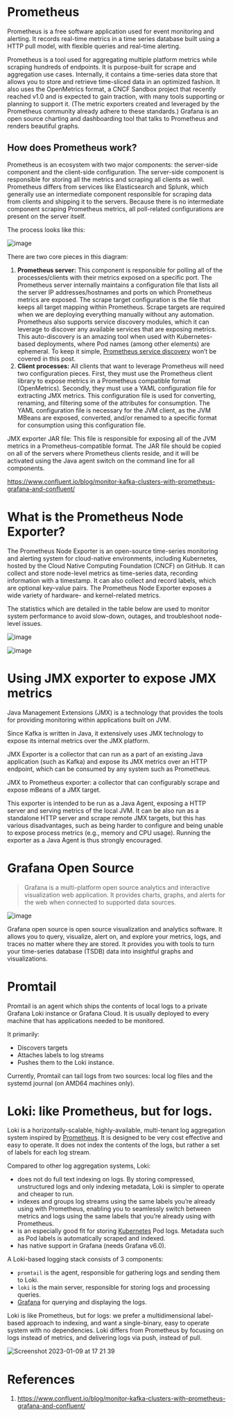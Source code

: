 
# Prometheus

Prometheus is a free software application used for event monitoring and alerting. It records real-time metrics in a time series database built using a HTTP pull model, with flexible queries and real-time alerting.

Prometheus is a tool used for aggregating multiple platform metrics while scraping hundreds of endpoints. It is purpose-built for scrape and aggregation use cases. Internally, it contains a time-series data store that allows you to store and retrieve time-sliced data in an optimized fashion. It also uses the OpenMetrics format, a CNCF Sandbox project that recently reached v1.0 and is expected to gain traction, with many tools supporting or planning to support it.
(The metric exporters created and leveraged by the Prometheus community already adhere to these standards.) 
Grafana is an open source charting and dashboarding tool that talks to Prometheus and renders beautiful graphs.

## How does Prometheus work?
Prometheus is an ecosystem with two major components: the server-side component and the client-side configuration. The server-side component is responsible for storing all the metrics and scraping all clients as well. Prometheus differs from services like Elasticsearch and Splunk, which generally use an intermediate component responsible for scraping data from clients and shipping it to the servers. Because there is no intermediate component scraping Prometheus metrics, all poll-related configurations are present on the server itself.

The process looks like this:

![image](https://user-images.githubusercontent.com/3804538/211356782-cdff05f8-978f-4eeb-9c27-4e8fcb2c44fb.png)

There are two core pieces in this diagram:

1.  **Prometheus server:** This component is responsible for polling all of the processes/clients with their metrics exposed on a specific port. The Prometheus server internally maintains a configuration file that lists all the server IP addresses/hostnames and ports on which Prometheus metrics are exposed. The scrape target configuration is the file that keeps all target mapping within Prometheus. Scrape targets are required when we are deploying everything manually without any automation. Prometheus also supports service discovery modules, which it can leverage to discover any available services that are exposing metrics. This auto-discovery is an amazing tool when used with Kubernetes-based deployments, where Pod names (among other elements) are ephemeral. To keep it simple, [Prometheus service discovery](https://github.com/prometheus/prometheus/tree/main/discovery) won’t be covered in this post.
2.  **Client processes:** All clients that want to leverage Prometheus will need two configuration pieces. First, they must use the Prometheus client library to expose metrics in a Prometheus compatible format (OpenMetrics). Secondly, they must use a YAML configuration file for extracting JMX metrics. This configuration file is used for converting, renaming, and filtering some of the attributes for consumption. The YAML configuration file is necessary for the JVM client, as the JVM MBeans are exposed, converted, and/or renamed to a specific format for consumption using this configuration file.

JMX exporter JAR file: This file is responsible for exposing all of the JVM metrics in a Prometheus-compatible format. The JAR file should be copied on all of the servers where Prometheus clients reside, and it will be activated using the Java agent switch on the command line for all components.

https://www.confluent.io/blog/monitor-kafka-clusters-with-prometheus-grafana-and-confluent/

# What is the Prometheus Node Exporter? 
The Prometheus Node Exporter is an open-source time-series monitoring and alerting system for cloud-native environments, including Kubernetes, hosted by the Cloud Native Computing Foundation (CNCF) on GitHub. It can collect and store node-level metrics as time-series data, recording information with a timestamp. It can also collect and record labels, which are optional key-value pairs. The Prometheus Node Exporter exposes a wide variety of hardware- and kernel-related metrics.

The statistics which are detailed in the table below are used to monitor system performance to avoid slow-down, outages, and troubleshoot node-level issues.

![image](https://user-images.githubusercontent.com/3804538/211332854-6f3b71c7-00ce-4ab0-b83c-994cb32265ad.png)

![image](https://user-images.githubusercontent.com/3804538/211333112-9b10c364-bf4c-4a14-8b95-8fa73499b625.png)


# Using JMX exporter to expose JMX metrics

Java Management Extensions (JMX) is a technology that provides the tools for providing monitoring within applications built on JVM. 

Since Kafka is written in Java, it extensively uses JMX technology to expose its internal metrics over the JMX platform.

JMX Exporter is a collector that can run as a part of an existing Java application (such as Kafka) and expose its JMX metrics over an HTTP endpoint, 
which can be consumed by any system such as Prometheus. 

JMX to Prometheus exporter: a collector that can configurably scrape and expose mBeans of a JMX target.

This exporter is intended to be run as a Java Agent, exposing a HTTP server and serving metrics of the local JVM. 
It can be also run as a standalone HTTP server and scrape remote JMX targets, 
but this has various disadvantages, such as being harder to configure and being unable to expose process metrics 
(e.g., memory and CPU usage). Running the exporter as a Java Agent is thus strongly encouraged.

# Grafana Open Source
> Grafana is a multi-platform open source analytics and interactive visualization web application. It provides charts, graphs, and alerts for the web when connected to supported data sources.

![image](https://user-images.githubusercontent.com/3804538/211333876-e6bee69a-cadf-4fdb-a73c-a757d66be021.png)

Grafana open source is open source visualization and analytics software. It allows you to query, visualize, alert on, and explore your metrics, logs, and traces no matter where they are stored. It provides you with tools to turn your time-series database (TSDB) data into insightful graphs and visualizations.

# Promtail
Promtail is an agent which ships the contents of local logs to a private Grafana Loki instance or Grafana Cloud. It is usually deployed to every machine that has applications needed to be monitored.

It primarily:
- Discovers targets
- Attaches labels to log streams
- Pushes them to the Loki instance.

Currently, Promtail can tail logs from two sources: local log files and the systemd journal (on AMD64 machines only).

# Loki: like Prometheus, but for logs.

Loki is a horizontally-scalable, highly-available, multi-tenant log aggregation system inspired by [Prometheus](https://prometheus.io/).
It is designed to be very cost effective and easy to operate.
It does not index the contents of the logs, but rather a set of labels for each log stream.

Compared to other log aggregation systems, Loki:

- does not do full text indexing on logs. By storing compressed, unstructured logs and only indexing metadata, Loki is simpler to operate and cheaper to run.
- indexes and groups log streams using the same labels you’re already using with Prometheus, enabling you to seamlessly switch between metrics and logs using the same labels that you’re already using with Prometheus.
- is an especially good fit for storing [Kubernetes](https://kubernetes.io/) Pod logs. Metadata such as Pod labels is automatically scraped and indexed.
- has native support in Grafana (needs Grafana v6.0).

A Loki-based logging stack consists of 3 components:

- `promtail` is the agent, responsible for gathering logs and sending them to Loki.
- `loki` is the main server, responsible for storing logs and processing queries.
- [Grafana](https://github.com/grafana/grafana) for querying and displaying the logs.

Loki is like Prometheus, but for logs: we prefer a multidimensional label-based approach to indexing, and want a single-binary, easy to operate system with no dependencies.
Loki differs from Prometheus by focusing on logs instead of metrics, and delivering logs via push, instead of pull.

![Screenshot 2023-01-09 at 17 21 39](https://user-images.githubusercontent.com/3804538/211368810-1e3c1b64-2bdb-43db-afdb-8d9800c28c2a.png)

# References 
1. https://www.confluent.io/blog/monitor-kafka-clusters-with-prometheus-grafana-and-confluent/
